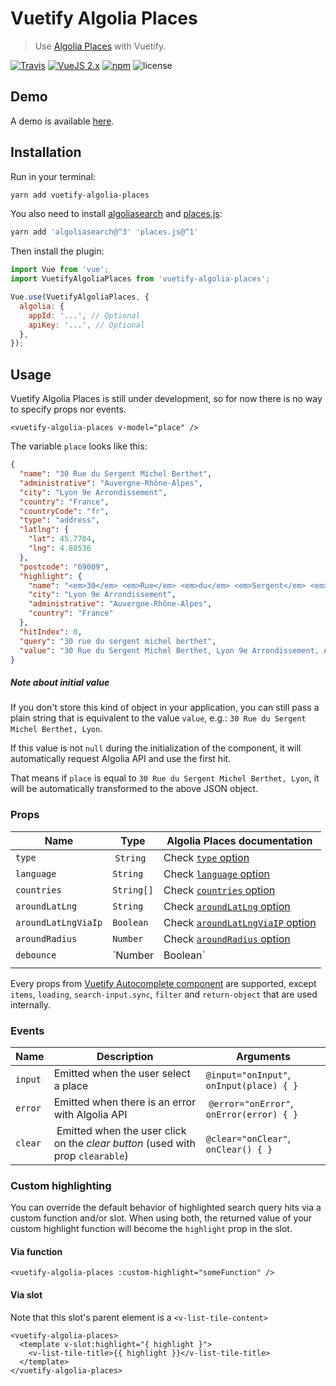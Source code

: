 # Vuetify Algolia Places

> Use [Algolia Places](https://community.algolia.com/places/) with Vuetify.

[![Travis](https://img.shields.io/travis/Kocal/vuetify-algolia-places.svg?style=flat-square)](https://travis-ci.org/Kocal/vuetify-algolia-places)
[![VueJS 2.x](https://img.shields.io/badge/vue-2.x-brightgreen.svg?style=flat-square)](https://vuejs.org)
[![npm](https://img.shields.io/npm/v/vuetify-algolia-places.svg?style=flat-square)](https://www.npmjs.com/package/vuetify-algolia-places)
![license](https://img.shields.io/github/license/mashape/apistatus.svg?style=flat-square)

## Demo

A demo is available [here](https://vuetify-algolia-places.netlify.com).

## Installation

Run in your terminal:

```bash
yarn add vuetify-algolia-places
```

You also need to install [algoliasearch](https://github.com/algolia/algoliasearch-client-javascript) and [places.js](https://github.com/algolia/places):

```bash
yarn add 'algoliasearch@^3' 'places.js@^1'
```

Then install the plugin:

```js
import Vue from 'vue';
import VuetifyAlgoliaPlaces from 'vuetify-algolia-places';

Vue.use(VuetifyAlgoliaPlaces, {
  algolia: {
    appId: '...', // Optional
    apiKey: '...', // Optional
  },
});
```

## Usage

Vuetify Algolia Places is still under development, so for now there is no way to specify props nor events.

```vue
<vuetify-algolia-places v-model="place" />
```

The variable `place` looks like this:

```json
{
  "name": "30 Rue du Sergent Michel Berthet",
  "administrative": "Auvergne-Rhône-Alpes",
  "city": "Lyon 9e Arrondissement",
  "country": "France",
  "countryCode": "fr",
  "type": "address",
  "latlng": {
    "lat": 45.7704,
    "lng": 4.80536
  },
  "postcode": "69009",
  "highlight": {
    "name": "<em>30</em> <em>Rue</em> <em>du</em> <em>Sergent</em> <em>Michel</em> <em>Be</em>rthet",
    "city": "Lyon 9e Arrondissement",
    "administrative": "Auvergne-Rhône-Alpes",
    "country": "France"
  },
  "hitIndex": 0,
  "query": "30 rue du sergent michel berthet",
  "value": "30 Rue du Sergent Michel Berthet, Lyon 9e Arrondissement, Auvergne-Rhône-Alpes, France"
}
```

##### Note about initial value

If you don't store this kind of object in your application, you can still pass a plain string that is equivalent to the value `value`, e.g.: `30 Rue du Sergent Michel Berthet, Lyon`.

If this value is not `null` during the initialization of the component, it will automatically request Algolia API and use the first hit.

That means if `place` is equal to `30 Rue du Sergent Michel Berthet, Lyon`, it will be automatically transformed to the above JSON object.

### Props

| Name                | Type             | Algolia Places documentation                                                                                              |
| ------------------- | ---------------- | ------------------------------------------------------------------------------------------------------------------------- |
| `type`              |  `String`        | Check [`type` option](https://community.algolia.com/places/documentation.html#api-options-type)                           |
| `language`          | `String`         | Check [`language` option](https://community.algolia.com/places/documentation.html#api-options-language)                   |
| `countries`         | `String[]`       | Check [`countries` option](https://community.algolia.com/places/documentation.html#api-options-countries)                 |
| `aroundLatLng`      | `String`         | Check [`aroundLatLng` option](https://community.algolia.com/places/documentation.html#api-options-aroundLatLng)           |
| `aroundLatLngViaIp` | `Boolean`        | Check [`aroundLatLngViaIP` option](https://community.algolia.com/places/documentation.html#api-options-aroundLatLngViaIP) |
| `aroundRadius`      | `Number`         | Check [`aroundRadius` option](https://community.algolia.com/places/documentation.html#api-options-aroundRadius)           |
| `debounce`          | `Number|Boolean` | Pass `true` to debounce for 250ms, or pass a custom delay. Default: `false`                                               |
|  |

Every props from [Vuetify Autocomplete component](https://vuetifyjs.com/en/components/autocompletes#api) are supported, except `items`, `loading`, `search-input.sync`, `filter` and `return-object` that are used internally.

### Events

| Name    | Description                                                                     | Arguments                                 |
| ------- | ------------------------------------------------------------------------------- | ----------------------------------------- |
| `input` | Emitted when the user select a place                                            | `@input="onInput"`, `onInput(place) { }`  |
| `error` | Emitted when there is an error with Algolia API                                 |  `@error="onError"`, `onError(error) { }` |
| `clear` |  Emitted when the user click on the _clear button_ (used with prop `clearable`) | `@clear="onClear"`, `onClear() { }`       |

### Custom highlighting

You can override the default behavior of highlighted search query hits via a custom function and/or slot. When using both, the returned value of your custom highlight function will become the `highlight` prop in the slot.

#### Via function

```
<vuetify-algolia-places :custom-highlight="someFunction" />
```

#### Via slot

Note that this slot's parent element is a `<v-list-tile-content>`

```
<vuetify-algolia-places>
  <template v-slot:highlight="{ highlight }">
    <v-list-tile-title>{{ highlight }}</v-list-tile-title>
  </template>
</vuetify-algolia-places>
```
